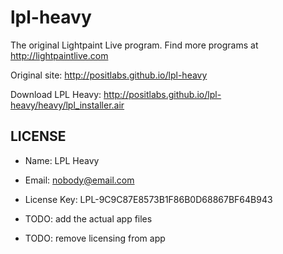 lpl-heavy
=========

The original Lightpaint Live program. Find more programs at http://lightpaintlive.com

Original site: http://positlabs.github.io/lpl-heavy

Download LPL Heavy: http://positlabs.github.io/lpl-heavy/heavy/lpl_installer.air


LICENSE
--------
- Name: LPL Heavy
- Email: nobody@email.com
- License Key: LPL-9C9C87E8573B1F86B0D68867BF64B943


- TODO: add the actual app files
- TODO: remove licensing from app
